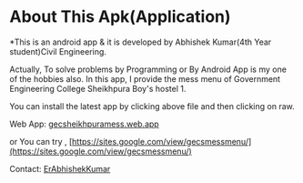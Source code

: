 # About This Apk(Application)

*This is an android app  & it is developed by Abhishek Kumar(4th Year student)Civil Engineering.

Actually,  To solve problems by Programming or By Android App is my one of the hobbies also.
In this app, I provide the mess menu of Government Engineering College Sheikhpura Boy's hostel 1.

You can install the latest app by clicking above file and then clicking on raw.

Web App: [gecsheikhpuramess.web.app](https://gecsheikhpuramess.web.app)

or You can try , [https://sites.google.com/view/gecsmessmenu/](https://sites.google.com/view/gecsmessmenu/)

Contact: [ErAbhishekKumar](https://t.me/erabhishekkumar)
